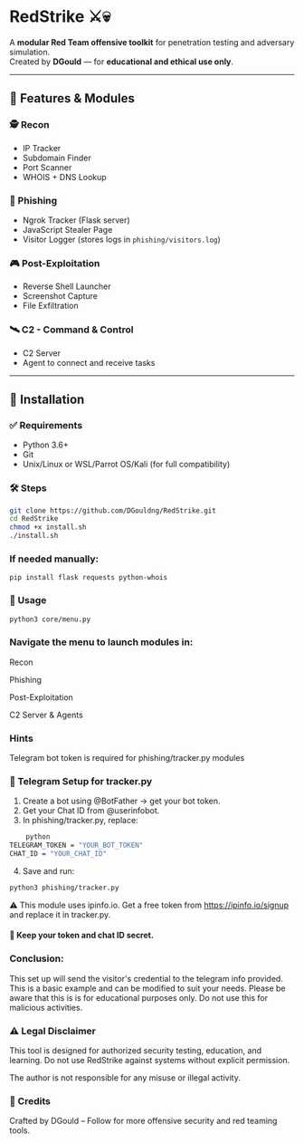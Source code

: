 
# RedStrike ⚔️💀

A **modular Red Team offensive toolkit** for penetration testing and adversary simulation.  
Created by **DGould** — for **educational and ethical use only**.

---

## 🧩 Features & Modules

### 🕵️ Recon
- IP Tracker
- Subdomain Finder
- Port Scanner
- WHOIS + DNS Lookup

### 🎯 Phishing
- Ngrok Tracker (Flask server)
- JavaScript Stealer Page
- Visitor Logger (stores logs in `phishing/visitors.log`)

### 🎮 Post-Exploitation
- Reverse Shell Launcher
- Screenshot Capture
- File Exfiltration

### 🛰️ C2 - Command & Control
- C2 Server
- Agent to connect and receive tasks

---

## 💾 Installation

### ✅ Requirements
- Python 3.6+
- Git
- Unix/Linux or WSL/Parrot OS/Kali (for full compatibility)

### 🛠️ Steps

```bash
git clone https://github.com/DGouldng/RedStrike.git
cd RedStrike
chmod +x install.sh
./install.sh

```
### If needed manually:
```
pip install flask requests python-whois

```
### 🚀 Usage
```bash
python3 core/menu.py
```
### Navigate the menu to launch modules in:

Recon

Phishing

Post-Exploitation

C2 Server & Agents

### Hints

Telegram bot token is required for phishing/tracker.py modules

### 📩 Telegram Setup for tracker.py
1. Create a bot using @BotFather → get your bot token.
2. Get your Chat ID from @userinfobot.
3. In phishing/tracker.py, replace:
``` bash
    python
TELEGRAM_TOKEN = "YOUR_BOT_TOKEN"
CHAT_ID = "YOUR_CHAT_ID"

```
4. Save and run: 
```bash
python3 phishing/tracker.py
```

⚠️ This module uses ipinfo.io. Get a free token from https://ipinfo.io/signup and replace it in tracker.py.
#### 🔐 Keep your token and chat ID secret.

### **Conclusion**: 
This set up will send the visitor's credential to the telegram info provided. This is a basic example and can be modified to suit your needs. Please be aware that this is is for educational purposes only. Do not use this for malicious activities.

### ⚠️ Legal Disclaimer
This tool is designed for authorized security testing, education, and learning.
Do not use RedStrike against systems without explicit permission.

The author is not responsible for any misuse or illegal activity.

### 🧠 Credits
Crafted by DGould – Follow for more offensive security and red teaming tools.
